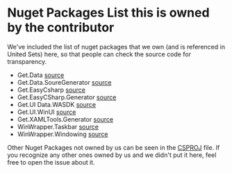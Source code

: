 # Nuget Packages List this is owned by the contributor

We've included the list of nuget packages that we own (and is referenced in United Sets) here, so that people can check the source code for transparency.

- Get.Data [source](https://github.com/GetGet99/Get.Data)
- Get.Data.SoureGenerator [source](https://github.com/GetGet99/Get.Data)
- Get.EasyCsharp [source](https://github.com/GetGet99/Get.EasyCSharp)
- Get.EasyCSharp.Generator [source](https://github.com/GetGet99/Get.EasyCSharp)
- Get.UI Data.WASDK [source](https://github.com/Gtudios-UI/UI-Data)
- Get.UI.WinUI [source](https://github.com/GetGet99/Get.UI)
- Get.XAMLTools.Generator [source](https://github.com/GetGet99/Get.XAMLTools)
- WinWrapper.Taskbar [source](https://github.com/GetGet99/WinWrapper)
- WinWrapper.Windowing [source](https://github.com/GetGet99/WinWrapper)

Other Nuget Packages not owned by us can be seen in the
[CSPROJ](https://github.com/Windows-Apps-Hub/UnitedSets/blob/master/UnitedSets/UnitedSets.csproj) file. If you recognize any other ones owned
by us and we didn't put it here, feel free to open the issue about it.
